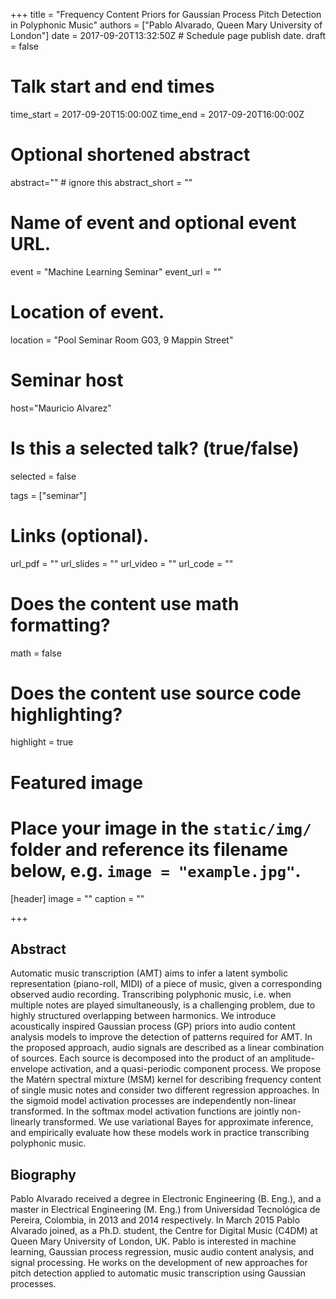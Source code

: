 +++
title = "Frequency Content Priors for Gaussian Process Pitch Detection in Polyphonic Music"
authors = ["Pablo Alvarado, Queen Mary University of London"]
date = 2017-09-20T13:32:50Z  # Schedule page publish date.
draft = false

# Talk start and end times
time_start = 2017-09-20T15:00:00Z
time_end = 2017-09-20T16:00:00Z

# Optional shortened abstract
abstract="" # ignore this
abstract_short = ""

# Name of event and optional event URL.
event = "Machine Learning Seminar"
event_url = ""

# Location of event.
location = "Pool Seminar Room G03, 9 Mappin Street"

# Seminar host
host="Mauricio Alvarez"

# Is this a selected talk? (true/false)
selected = false

tags = ["seminar"]

# Links (optional).
url_pdf = ""
url_slides = ""
url_video = ""
url_code = ""

# Does the content use math formatting?
math = false

# Does the content use source code highlighting?
highlight = true

# Featured image
# Place your image in the `static/img/` folder and reference its filename below, e.g. `image = "example.jpg"`.
[header]
image = ""
caption = ""

+++

## Abstract

Automatic music transcription (AMT) aims to infer a latent symbolic representation (piano-roll, MIDI) of a piece of music, given a corresponding observed audio recording. Transcribing polyphonic music, i.e. when multiple notes are played simultaneously, is a challenging problem, due to highly structured overlapping between harmonics. We introduce acoustically inspired Gaussian process (GP) priors into audio content analysis models to improve the detection of patterns required for AMT. In the proposed approach, audio signals are described as a linear combination of sources. Each source is decomposed into the product of an amplitude-envelope activation, and a quasi-periodic component process. We propose the Matérn spectral mixture (MSM) kernel for describing frequency content of single music notes and consider two different regression approaches. In the sigmoid model activation processes are independently non-linear transformed. In the softmax model activation functions are jointly non-linearly transformed. We use variational Bayes for approximate inference, and empirically evaluate how these models work in practice transcribing polyphonic music.

## Biography

Pablo Alvarado received a degree in Electronic Engineering (B. Eng.), and a master in Electrical Engineering (M. Eng.) from Universidad Tecnológica de Pereira, Colombia, in 2013 and 2014 respectively. In March 2015 Pablo Alvarado joined, as a Ph.D. student, the Centre for Digital Music (C4DM) at Queen Mary University of London, UK. Pablo is interested in machine learning, Gaussian process regression, music audio content analysis, and signal processing. He works on the development of new approaches for pitch detection applied to automatic music transcription using Gaussian processes.
